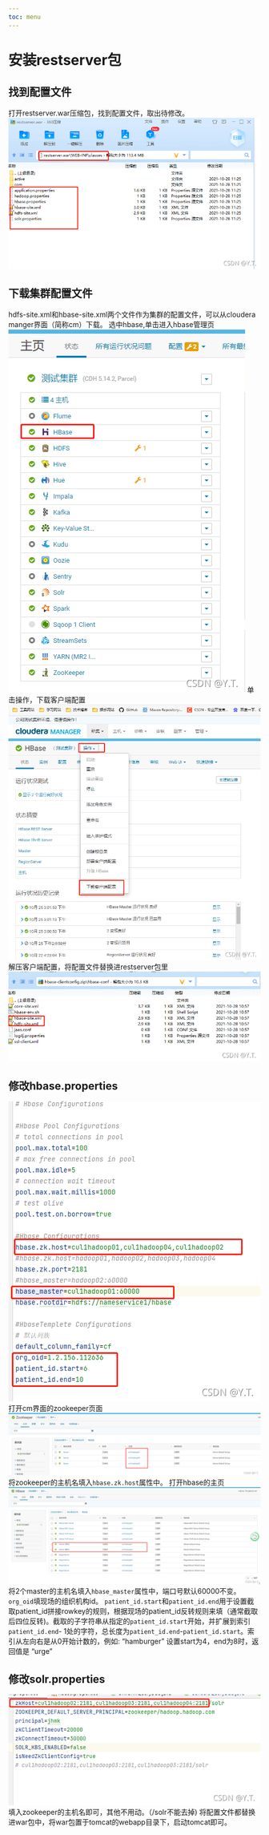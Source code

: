 ```yaml
---
toc: menu
---
```


# 安装restserver包



## 找到配置文件



打开restserver.war压缩包，找到配置文件，取出待修改。
![在这里插入图片描述](./img/restserver001.png)

## 下载集群配置文件

hdfs-site.xml和hbase-site.xml两个文件作为集群的配置文件，可以从cloudera manger界面（简称cm）下载。
选中hbase,单击进入hbase管理页
![在这里插入图片描述](./img/restserver002.png)
单击操作，下载客户端配置
![在这里插入图片描述](./img/restserver003.png)
解压客户端配置，将配置文件替换进restserver包里
![在这里插入图片描述](./img/restserver004.png)

## 修改hbase.properties



![在这里插入图片描述](./img/restserver005.png)
打开cm界面的zookeeper页面
![在这里插入图片描述](./img/restserver006.png)
将zookeeper的主机名填入`hbase.zk.host`属性中。
打开hbase的主页
![在这里插入图片描述](./img/restserver007.png)
将2个master的主机名填入`hbase_master`属性中，端口号默认60000不变。
`org_oid`填现场的组织机构id。
`patient_id.start`和`patient_id.end`用于设置截取patient_id拼接rowkey的规则，根据现场的patient_id反转规则来填（通常截取后四位反转)。截取的子字符串从指定的`patient_id.start`开始，并扩展到索引`patient_id.end`- 1处的字符，总长度为`patient_id.end`-`patient_id.start`。索引从左向右是从0开始计数的，例如:
“hamburger” 设置start为4，end为8时，返回值是 “urge”



## 修改solr.properties



![在这里插入图片描述](./img/restserver008.png)
填入zookeeper的主机名即可，其他不用动。（/solr不能去掉)
将配置文件都替换进war包中，将war包置于tomcat的webapp目录下，启动tomcat即可。